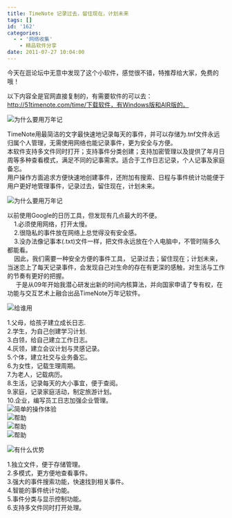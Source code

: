 ```yaml
---
title: TimeNote 记录过去，留住现在，计划未来
tags: []
id: '162'
categories:
  - - '网络收集'
    - 精品软件分享
date: 2011-07-27 10:04:00
---
```


今天在逛论坛中无意中发现了这个小软件，感觉很不错，特推荐给大家，免费的哦！

以下内容全是官网直接复制的，有需要软件的可以去：http://51timenote.com/time/下载软件，有Windows版和AIR版的。

![为什么要用万年记](http://51timenote.com/time/img/title0.jpg)

TimeNote用最简洁的文字最快速地记录每天的事件，并可以存储为.tnf文件永远归属个人管理，无需使用网络也能记录事件，更为安全与方便。  
本软件支持多文件同时打开；支持事件分类创建；支持加密管理以及提供了年月日周等多种查看模式，满足不同的记事需求。适合于工作日志记录，个人记事及家庭备忘。  
用户操作方面追求方便快速地创建事件，还附加有搜索、日程与事件统计功能便于用户更好地管理事件，记录过去，留住现在，计划未来。

![为什么要用万年记](http://51timenote.com/time/img/title1.jpg)

  
以前使用Google的日历工具，但发现有几点最大的不便。  
    1.必须使用网络，打开太慢。  
    2.很隐私的事件放在网络上总觉得没有安全感。  
    3.没办法像记事本(.txt)文件一样，把文件永远放在个人电脑中，不管时隔多久都能看。  
    因此，我们需要一种安全方便的事件工具， 记录过去；留住现在；计划未来，当迷恋上了每天记录事件，会发现自己对生命的存在有更深的感触，对生活与工作的节奏有更好的把握。  
     于是从09年开始我潜心研发出新的时间内核算法，并向国家申请了专有权，在功能与交互艺术上融合出品TimeNote万年记软件。

![给谁用](http://51timenote.com/time/img/title2.jpg)

  
1.父母，给孩子建立成长日志.  
2.学生，为自己创建学习计划.  
3.白领，给自己建立工作日志。  
4.灰领，建立会议计划与灵感记录。  
5.个体，建立社交与业务备忘。  
6.为女性，记载生理周期。  
7.为老人，记载病历。  
8.生活，记录每天的大小事宜，便于查阅。  
9.家庭，记录家庭活动，制定旅游计划。  
10.企业，编写员工日志加强企业管理。  
![简单的操作体验](http://51timenote.com/time/img/title3.jpg)  
![帮助](http://51timenote.com/time/img/help1.jpg)  
![帮助](http://51timenote.com/time/img/help2.jpg)  
![帮助](http://51timenote.com/time/img/help3.jpg)

![有什么优势](http://51timenote.com/time/img/title4.jpg)

  
1.独立文件，便于存储管理。  
2.多模式，更方便地查看事件。  
3.强大的事件搜索功能，快速找到相关事件。  
4.智能的事件统计功能。  
5.事件分类与显示控制功能。  
6.支持多文件同时打开处理。